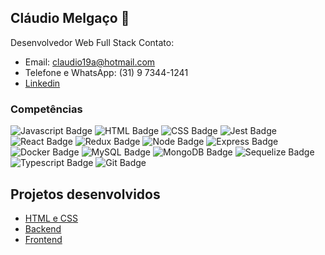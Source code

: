 ## Cláudio Melgaço 👋

Desenvolvedor Web Full Stack
Contato:
- Email: claudio19a@hotmail.com
- Telefone e WhatsApp: (31) 9 7344-1241 <br>
- [Linkedin](https://www.linkedin.com/in/claudio-melgaco-2a08b4128/)

### Competências

![Javascript Badge](https://img.shields.io/badge/JavaScript-323330?style=for-the-badge&logo=javascript&logoColor=F7DF1E)
![HTML Badge](https://img.shields.io/badge/HTML5-E34F26?style=for-the-badge&logo=html5&logoColor=white)
![CSS Badge](https://img.shields.io/badge/CSS3-1572B6?style=for-the-badge&logo=css3&logoColor=white)
![Jest Badge](https://img.shields.io/badge/Jest-C21325?style=for-the-badge&logo=jest&logoColor=white)
![React Badge](https://img.shields.io/badge/React-20232A?style=for-the-badge&logo=react&logoColor=61DAFB)
![Redux Badge](https://img.shields.io/badge/Redux-593D88?style=for-the-badge&logo=redux&logoColor=white
)
![Node Badge](https://img.shields.io/badge/Node.js-339933?style=for-the-badge&logo=nodedotjs&logoColor=white)
![Express Badge](https://img.shields.io/badge/Express.js-000000?style=for-the-badge&logo=express&logoColor=white
)
![Docker Badge](https://img.shields.io/badge/Docker-2CA5E0?style=for-the-badge&logo=docker&logoColor=white)
![MySQL Badge](https://img.shields.io/badge/MySQL-005C84?style=for-the-badge&logo=mysql&logoColor=white)
![MongoDB Badge](https://img.shields.io/badge/MongoDB-4EA94B?style=for-the-badge&logo=mongodb&logoColor=white)
![Sequelize Badge](https://img.shields.io/badge/Sequelize-52B0E7?style=for-the-badge&logo=Sequelize&logoColor=white)
![Typescript Badge](https://img.shields.io/badge/TypeScript-007ACC?style=for-the-badge&logo=typescript&logoColor=white)
![Git Badge](https://img.shields.io/badge/GIT-E44C30?style=for-the-badge&logo=git&logoColor=white)

## Projetos desenvolvidos

- [HTML e CSS](https://github.com/stars/melgacoc/lists/html-css)<br>
- [Backend](https://github.com/stars/melgacoc/lists/backend)<br>
- [Frontend](https://github.com/stars/melgacoc/lists/frontend)<br>

